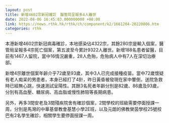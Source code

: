 ```yaml
---
layout: post
title: 新增4602宗新冠確診　醫管局呈報多4人離世
date: 2022-08-06 16:45:03.000000000 +08:00
link: https://news.rthk.hk/rthk/ch/component/k2/1661204-20220806.htm
categories: rthk
---
```


本港新增4602宗新冠病毒確診，本地感染佔4322宗，其餘280宗是輸入個案，醫管局呈報多4宗死亡個案，第五波至今累計9322人離世。新增188名患者留醫，目前有1467人留院，當中16情況嚴重，28人危殆，危殆病人中有7人在深切治療部。

新增4宗離世個案年齡介乎72歲至93歲，其中3人已完成接種疫苗。當中72歲懷疑有老人痴呆的男患者，本身已經打了4針，昨日黃昏被發現在家中暈倒，送院急救時已經無心跳，快速測試呈陽性。其餘3名死者年齡分別是82歲、86歲及93歲，分別有高血壓、糖尿病、高血脂或慢性肺阻等長期病患。

另外，再多3間安老及3間殘疾院舍有確診個案，2間學校的班級需要停面授課一周，分別是馬灣的中華基督教會基慧小學2E班，以及元朗的佛教榮茵學校25號校巴有2名學生確診，相關學生要停面授課一周。
